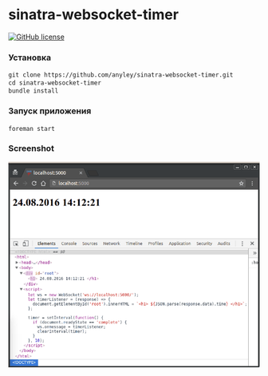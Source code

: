 # sinatra-websocket-timer
[![GitHub license](https://img.shields.io/badge/license-ISC-blue.svg)](https://raw.githubusercontent.com/anyley/sinatra-websocket-timer/master/LICENSE)

### Установка
    git clone https://github.com/anyley/sinatra-websocket-timer.git
    cd sinatra-websocket-timer
    bundle install

### Запуск приложения
    foreman start
    
### Screenshot
![Screenshot](https://github.com/anyley/sinatra-websocket-timer/blob/master/desktop-animation.gif)
